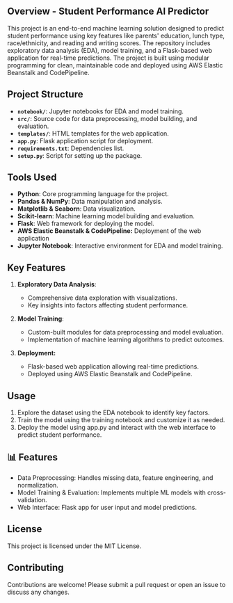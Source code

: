 ## Overview - Student Performance AI Predictor

This project is an end-to-end machine learning solution designed to predict student performance using key features like parents' education, lunch type, race/ethnicity, and reading and writing scores. The repository includes exploratory data analysis (EDA), model training, and a Flask-based web application for real-time predictions. The project is built using modular programming for clean, maintainable code and deployed using AWS Elastic Beanstalk and CodePipeline.

## Project Structure

- **`notebook/`**: Jupyter notebooks for EDA and model training.
- **`src/`**: Source code for data preprocessing, model building, and evaluation.
- **`templates/`**: HTML templates for the web application.
- **`app.py`**: Flask application script for deployment.
- **`requirements.txt`**: Dependencies list.
- **`setup.py`**: Script for setting up the package.

## Tools Used

- **Python**: Core programming language for the project.
- **Pandas & NumPy**: Data manipulation and analysis.
- **Matplotlib & Seaborn**: Data visualization.
- **Scikit-learn**: Machine learning model building and evaluation.
- **Flask**: Web framework for deploying the model.
- **AWS Elastic Beanstalk & CodePipeline:** Deployment of the web application
- **Jupyter Notebook**: Interactive environment for EDA and model training.

## Key Features

1. **Exploratory Data Analysis**:
   - Comprehensive data exploration with visualizations.
   - Key insights into factors affecting student performance.

2. **Model Training**:
   - Custom-built modules for data preprocessing and model evaluation.
   - Implementation of machine learning algorithms to predict outcomes.

3. **Deployment:**
   - Flask-based web application allowing real-time predictions.
   - Deployed using AWS Elastic Beanstalk and CodePipeline.


## **Usage**
1. Explore the dataset using the EDA notebook to identify key factors.
2. Train the model using the training notebook and customize it as needed.
3. Deploy the model using app.py and interact with the web interface to predict student performance.


## 📊 Features
- Data Preprocessing: Handles missing data, feature engineering, and normalization.
- Model Training & Evaluation: Implements multiple ML models with cross-validation.
- Web Interface: Flask app for user input and model predictions.


## License

This project is licensed under the MIT License.

## Contributing

Contributions are welcome! Please submit a pull request or open an issue to discuss any changes.
